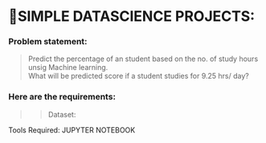 # 🐼SIMPLE DATASCIENCE PROJECTS:
  ###
  ### Problem statement:
  
  > Predict the percentage of an student based on the no. of study hours unsig Machine learning.                             
  > What will be predicted score if a student studies for 9.25 hrs/ day?

### Here are the requirements:
>> Dataset: 


Tools Required: JUPYTER NOTEBOOK
